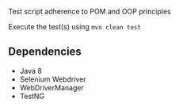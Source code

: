 Test script adherence to POM and OOP principles

Execute the test(s) using `mvn clean test`

## Dependencies
- Java 8
- Selenium Webdriver
- WebDriverManager
- TestNG
